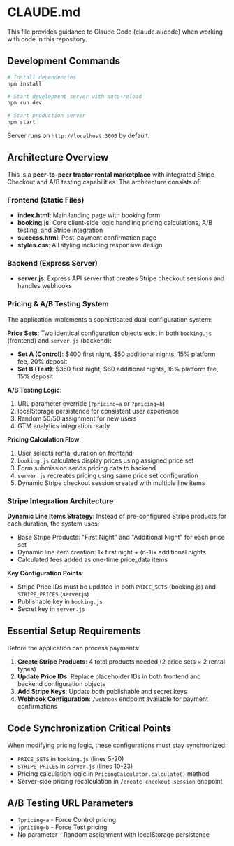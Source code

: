 # CLAUDE.md

This file provides guidance to Claude Code (claude.ai/code) when working with code in this repository.

## Development Commands

```bash
# Install dependencies
npm install

# Start development server with auto-reload
npm run dev

# Start production server
npm start
```

Server runs on `http://localhost:3000` by default.

## Architecture Overview

This is a **peer-to-peer tractor rental marketplace** with integrated Stripe Checkout and A/B testing capabilities. The architecture consists of:

### Frontend (Static Files)
- **index.html**: Main landing page with booking form
- **booking.js**: Core client-side logic handling pricing calculations, A/B testing, and Stripe integration
- **success.html**: Post-payment confirmation page
- **styles.css**: All styling including responsive design

### Backend (Express Server)
- **server.js**: Express API server that creates Stripe checkout sessions and handles webhooks

### Pricing & A/B Testing System

The application implements a sophisticated dual-configuration system:

**Price Sets**: Two identical configuration objects exist in both `booking.js` (frontend) and `server.js` (backend):
- **Set A (Control)**: $400 first night, $50 additional nights, 15% platform fee, 20% deposit
- **Set B (Test)**: $350 first night, $60 additional nights, 18% platform fee, 15% deposit

**A/B Testing Logic**:
1. URL parameter override (`?pricing=a` or `?pricing=b`)
2. localStorage persistence for consistent user experience
3. Random 50/50 assignment for new users
4. GTM analytics integration ready

**Pricing Calculation Flow**:
1. User selects rental duration on frontend
2. `booking.js` calculates display prices using assigned price set
3. Form submission sends pricing data to backend
4. `server.js` recreates pricing using same price set configuration
5. Dynamic Stripe checkout session created with multiple line items

### Stripe Integration Architecture

**Dynamic Line Items Strategy**: Instead of pre-configured Stripe products for each duration, the system uses:
- Base Stripe Products: "First Night" and "Additional Night" for each price set
- Dynamic line item creation: 1x first night + (n-1)x additional nights
- Calculated fees added as one-time price_data items

**Key Configuration Points**:
- Stripe Price IDs must be updated in both `PRICE_SETS` (booking.js) and `STRIPE_PRICES` (server.js)
- Publishable key in `booking.js`
- Secret key in `server.js`

## Essential Setup Requirements

Before the application can process payments:

1. **Create Stripe Products**: 4 total products needed (2 price sets × 2 rental types)
2. **Update Price IDs**: Replace placeholder IDs in both frontend and backend configuration objects
3. **Add Stripe Keys**: Update both publishable and secret keys
4. **Webhook Configuration**: `/webhook` endpoint available for payment confirmations

## Code Synchronization Critical Points

When modifying pricing logic, these configurations must stay synchronized:
- `PRICE_SETS` in `booking.js` (lines 5-20)
- `STRIPE_PRICES` in `server.js` (lines 10-23)
- Pricing calculation logic in `PricingCalculator.calculate()` method
- Server-side pricing recalculation in `/create-checkout-session` endpoint

## A/B Testing URL Parameters

- `?pricing=a` - Force Control pricing
- `?pricing=b` - Force Test pricing
- No parameter - Random assignment with localStorage persistence